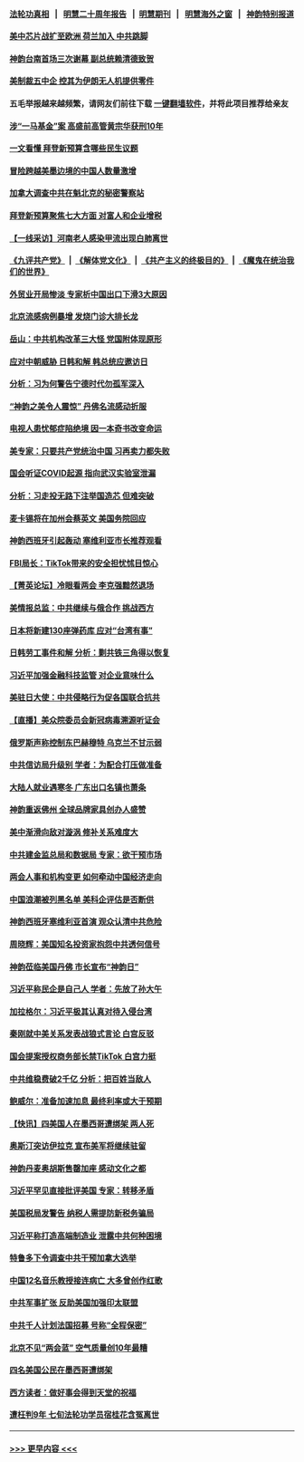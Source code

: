 #### [法轮功真相](https://github.com/gfw-breaker/truth/blob/master/README.md?t=0) &nbsp;&nbsp;|&nbsp;&nbsp; [明慧二十周年报告](https://github.com/gfw-breaker/mh-reports/blob/master/README.md?t=0) &nbsp;&nbsp;|&nbsp;&nbsp;[明慧期刊](https://github.com/gfw-breaker/mh-qikan) &nbsp;&nbsp;|&nbsp;&nbsp; [明慧海外之窗](https://github.com/gfw-breaker/mh-news/blob/master/README.md?t=0) &nbsp;&nbsp;|&nbsp;&nbsp; [神韵特别报道](https://github.com/gfw-breaker/mh-news/blob/master/shenyun.md?t=0)
#### [美中芯片战扩至欧洲 荷兰加入 中共跳脚](../pages/nf4514/n13946831.md?t=03101243) 
#### [神韵台南首场三次谢幕 副总统赖清德致贺](../pages/nf4514/n13946963.md?t=03101243) 
#### [美制裁五中企 控其为伊朗无人机提供零件](../pages/nf4514/n13946832.md?t=03101243) 
#### 五毛举报越来越频繁，请网友们前往下载 [一键翻墙软件](https://github.com/gfw-breaker/ssr-accounts)，并将此项目推荐给亲友
#### [涉“一马基金”案 高盛前高管黄宗华获刑10年](../pages/nf4514/n13946874.md?t=03101243) 
#### [一文看懂 拜登新预算含哪些民生议题](../pages/nf4514/n13946803.md?t=03101243) 
#### [冒险跨越美墨边境的中国人数量激增](../pages/nf4514/n13946742.md?t=03101243) 
#### [加拿大调查中共在魁北克的秘密警察站](../pages/nf4514/n13946795.md?t=03101243) 
#### [拜登新预算聚焦七大方面 对富人和企业增税](../pages/nf4514/n13946791.md?t=03101243) 
#### [【一线采访】河南老人感染甲流出现白肺离世](../pages/nf4514/n13946406.md?t=03101243) 
#### [《九评共产党》](https://github.com/begood0513/9ping.md/blob/master/README.md) &nbsp;|&nbsp; [《解体党文化》](../../../../jtdwh.md/blob/master/README.md)  &nbsp;|&nbsp; [《共产主义的终极目的》](../../../../gczydzjmd.md/blob/master/README.md) &nbsp;|&nbsp; [《魔鬼在统治我们的世界》](../../../../mgztzwmdsj.md/blob/master/README.md) 
#### [外贸业开局惨淡 专家析中国出口下滑3大原因](../pages/nf4514/n13945601.md?t=03101243) 
#### [北京流感病例暴增 发烧门诊大排长龙](../pages/nf4514/n13946079.md?t=03101243) 
#### [岳山：中共机构改革三大怪 党国附体现原形](../pages/nf4514/n13946235.md?t=03101243) 
#### [应对中朝威胁 日韩和解 韩总统应邀访日](../pages/nf4514/n13946468.md?t=03101243) 
#### [分析：习为何警告宁德时代勿孤军深入](../pages/nf4514/n13946483.md?t=03101243) 
#### [“神韵之美令人震惊” 丹佛名流感动折服](../pages/nf4514/n13946516.md?t=03101243) 
#### [电视人患忧郁症陷绝境 因一本奇书改变命运](../pages/nf4514/n13945916.md?t=03101243) 
#### [美专家：只要共产党统治中国 习再卖力都失败](../pages/nf4514/n13946285.md?t=03101243) 
#### [国会听证COVID起源 指向武汉实验室泄漏](../pages/nf4514/n13946184.md?t=03101243) 
#### [分析：习走投无路下注举国造芯 但难突破](../pages/nf4514/n13945804.md?t=03101243) 
#### [麦卡锡将在加州会蔡英文 美国务院回应](../pages/nf4514/n13946172.md?t=03101243) 
#### [神韵西班牙引起轰动 塞维利亚市长推荐观看](../pages/nf4514/n13946061.md?t=03101243) 
#### [FBI局长：TikTok带来的安全担忧怵目惊心](../pages/nf4514/n13945936.md?t=03101243) 
#### [【菁英论坛】冷眼看两会 李克强黯然退场](../pages/nf4514/n13945959.md?t=03101243) 
#### [美情报总监：中共继续与俄合作 挑战西方](../pages/nf4514/n13945882.md?t=03101243) 
#### [日本将新建130座弹药库 应对“台湾有事”](../pages/nf4514/n13945899.md?t=03101243) 
#### [日韩劳工事件和解 分析：剿共铁三角得以恢复](../pages/nf4514/n13945880.md?t=03101243) 
#### [习近平加强金融科技监管 对企业意味什么](../pages/nf4514/n13945824.md?t=03101243) 
#### [美驻日大使：中共侵略行为促各国联合抗共](../pages/nf4514/n13945730.md?t=03101243) 
#### [【直播】美众院委员会新冠病毒溯源听证会](../pages/nf4514/n13945247.md?t=03101243) 
#### [俄罗斯声称控制东巴赫穆特 乌克兰不甘示弱](../pages/nf4514/n13945700.md?t=03101243) 
#### [中共信访局升级别 学者：为配合打压做准备](../pages/nf4514/n13945602.md?t=03101243) 
#### [大陆人就业遇寒冬 广东出口名镇也萧条](../pages/nf4514/n13945529.md?t=03101243) 
#### [神韵重返佛州 全球品牌家具创办人盛赞](../pages/nf4514/n13945724.md?t=03101243) 
#### [美中渐滑向敌对漩涡 修补关系难度大](../pages/nf4514/n13945452.md?t=03101243) 
#### [中共建金监总局和数据局 专家：欲干预市场](../pages/nf4514/n13945335.md?t=03101243) 
#### [两会人事和机构变更 如何牵动中国经济走向](../pages/nf4514/n13945109.md?t=03101243) 
#### [中国浪潮被列黑名单 美科企评估是否断供](../pages/nf4514/n13945357.md?t=03101243) 
#### [神韵西班牙塞维利亚首演 观众认清中共危险](../pages/nf4514/n13945373.md?t=03101243) 
#### [周晓辉：美国知名投资家抱怨中共透何信号](../pages/nf4514/n13945099.md?t=03101243) 
#### [神韵莅临美国丹佛 市长宣布“神韵日”](../pages/nf4514/n13945284.md?t=03101243) 
#### [习近平称民企是自己人 学者：先放了孙大午](../pages/nf4514/n13945185.md?t=03101243) 
#### [加拉格尔：习近平极其认真对待入侵台湾](../pages/nf4514/n13945183.md?t=03101243) 
#### [秦刚就中美关系发表战狼式言论 白宫反驳](../pages/nf4514/n13945142.md?t=03101243) 
#### [国会提案授权商务部长禁TikTok 白宫力挺](../pages/nf4514/n13945138.md?t=03101243) 
#### [中共维稳费破2千亿 分析：把百姓当敌人](../pages/nf4514/n13944840.md?t=03101243) 
#### [鲍威尔：准备加速加息 最终利率或大于预期](../pages/nf4514/n13945064.md?t=03101243) 
#### [【快讯】四美国人在墨西哥遭绑架 两人死](../pages/nf4514/n13945037.md?t=03101243) 
#### [奥斯汀突访伊拉克 宣布美军将继续驻留](../pages/nf4514/n13944974.md?t=03101243) 
#### [神韵丹麦奥胡斯售罄加座 感动文化之都](../pages/nf4514/n13944729.md?t=03101243) 
#### [习近平罕见直接批评美国 专家：转移矛盾](../pages/nf4514/n13944674.md?t=03101243) 
#### [美国税局发警告 纳税人需提防新税务骗局](../pages/nf4514/n13944671.md?t=03101243) 
#### [习近平称打造高端制造业 泄露中共何种困境](../pages/nf4514/n13944426.md?t=03101243) 
#### [特鲁多下令调查中共干预加拿大选举](../pages/nf4514/n13944600.md?t=03101243) 
#### [中国12名音乐教授接连病亡 大多曾创作红歌](../pages/nf4514/n13944677.md?t=03101243) 
#### [中共军事扩张 反助美国加强印太联盟](../pages/nf4514/n13944397.md?t=03101243) 
#### [中共千人计划法国招募 号称“全程保密”](../pages/nf4514/n13944403.md?t=03101243) 
#### [北京不见“两会蓝” 空气质量创10年最糟](../pages/nf4514/n13944394.md?t=03101243) 
#### [四名美国公民在墨西哥遭绑架](../pages/nf4514/n13944321.md?t=03101243) 
#### [西方读者：做好事会得到天堂的祝福](../pages/nf4514/n13943151.md?t=03101243) 
#### [遭枉判9年 七旬法轮功学员宿桂花含冤离世](../pages/nf4514/n13943708.md?t=03101243) 

----
#### [ >>> 更早内容 <<< ](../indexes/nf4514-earlier.md)
